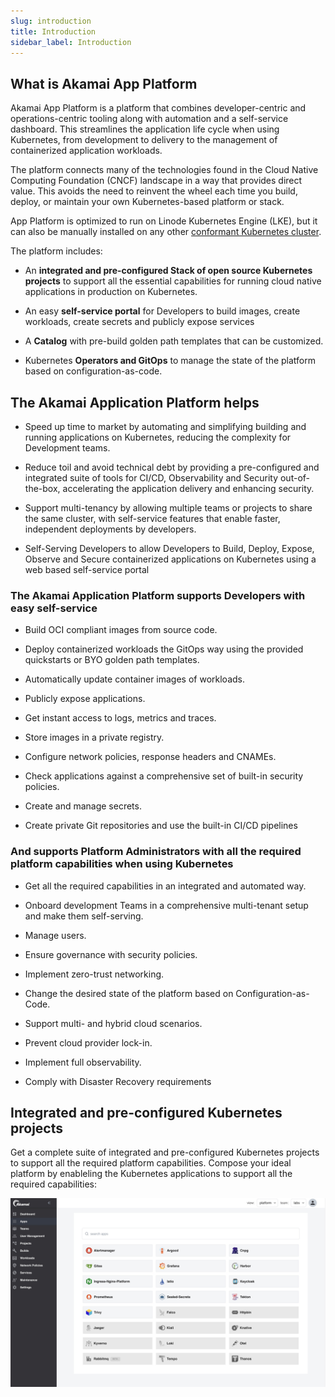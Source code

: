 ```yaml
---
slug: introduction
title: Introduction
sidebar_label: Introduction
---
```


## What is Akamai App Platform

Akamai App Platform is a platform that combines developer-centric and operations-centric tooling along with automation and a self-service dashboard. This streamlines the application life cycle when using Kubernetes, from development to delivery to the management of containerized application workloads.

The platform connects many of the technologies found in the Cloud Native Computing Foundation (CNCF) landscape in a way that provides direct value. This avoids the need to reinvent the wheel each time you build, deploy, or maintain your own Kubernetes-based platform or stack.

App Platform is optimized to run on Linode Kubernetes Engine (LKE), but it can also be manually installed on any other [conformant Kubernetes cluster](https://www.cncf.io/training/certification/software-conformance/).

The platform includes:

- An **integrated and pre-configured Stack of open source Kubernetes projects** to support all the essential capabilities for running cloud native applications in production on Kubernetes.

- An easy **self-service portal** for Developers to build images, create workloads, create secrets and publicly expose services

- A **Catalog** with pre-build golden path templates that can be customized.

- Kubernetes **Operators and GitOps** to manage the state of the platform based on configuration-as-code.

## The Akamai Application Platform helps

- Speed up time to market by automating and simplifying building and running applications on Kubernetes, reducing the complexity for Development teams.

- Reduce toil and avoid technical debt by providing a pre-configured and integrated suite of tools for CI/CD, Observability and Security out-of-the-box, accelerating the application delivery and enhancing security.

- Support multi-tenancy by allowing multiple teams or projects to share the same cluster, with self-service features that enable faster, independent deployments by developers.

- Self-Serving Developers to allow Developers to Build, Deploy, Expose, Observe and Secure containerized applications on Kubernetes using a web based self-service portal


### The Akamai Application Platform supports Developers with easy self-service

- Build OCI compliant images from source code.

- Deploy containerized workloads the GitOps way using the provided quickstarts or BYO golden path templates.

- Automatically update container images of workloads.

- Publicly expose applications.

- Get instant access to logs, metrics and traces.

- Store images in a private registry.

- Configure network policies, response headers and CNAMEs.

- Check applications against a comprehensive set of built-in security policies.

- Create and manage secrets.

- Create private Git repositories and use the built-in CI/CD pipelines


### And supports Platform Administrators with all the required platform capabilities when using Kubernetes

- Get all the required capabilities in an integrated and automated way.

- Onboard development Teams in a comprehensive multi-tenant setup and make them self-serving.

- Manage users.

- Ensure governance with security policies.

- Implement zero-trust networking.

- Change the desired state of the platform based on Configuration-as-Code.

- Support multi- and hybrid cloud scenarios.

- Prevent cloud provider lock-in.

- Implement full observability.

- Comply with Disaster Recovery requirements

## Integrated and pre-configured Kubernetes projects

Get a complete suite of integrated and pre-configured Kubernetes projects to support all the required platform capabilities. Compose your ideal platform by enableling the Kubernetes applications to support all the required capabilities:

![integrated-apps](../img/integrated-apps.png)
